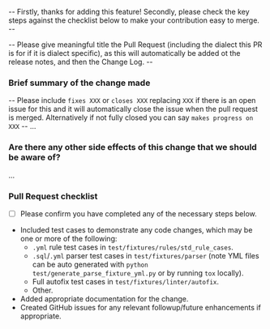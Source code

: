 
-- Firstly, thanks for adding this feature! Secondly, please check the key steps against the checklist below to make your contribution easy to merge. --

-- Please give meaningful title the Pull Request (including the dialect this PR is for if it is dialect specific), as this will automatically be added ot the release notes, and then the Change Log. --

### Brief summary of the change made
-- Please include `fixes XXX` or `closes XXX` replacing `XXX` if there is an open issue for this and it will automatically close the issue when the pull request is merged. Alternatively if not fully closed you can say `makes progress on XXX` --
...

### Are there any other side effects of this change that we should be aware of?
...

### Pull Request checklist
- [ ] Please confirm you have completed any of the necessary steps below.

- Included test cases to demonstrate any code changes, which may be one or more of the following:
  - `.yml` rule test cases in `test/fixtures/rules/std_rule_cases`.
  - `.sql`/`.yml` parser test cases in `test/fixtures/parser` (note YML files can be auto generated with `python test/generate_parse_fixture_yml.py` or by running `tox` locally).
  - Full autofix test cases in `test/fixtures/linter/autofix`.
  - Other.
- Added appropriate documentation for the change.
- Created GitHub issues for any relevant followup/future enhancements if appropriate.
